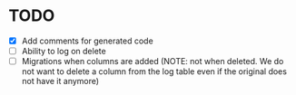 # TODO

- [x] Add comments for generated code
- [ ] Ability to log on delete
- [ ] Migrations when columns are added (NOTE: not when deleted. We do not want to delete a column from the log table even if the original does not have it anymore)
